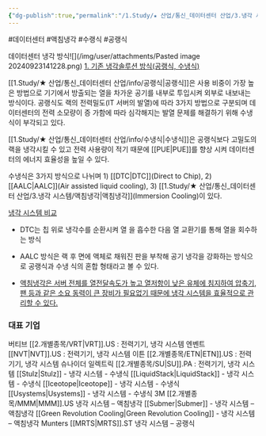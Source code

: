 ```yaml
---
{"dg-publish":true,"permalink":"/1.Study/★ 산업/통신_데이터센터 산업/3.냉각 시스템/냉각 시스템/","created":"2024-09-23T14:12:01.519+09:00","updated":"2025-06-26T17:08:52.607+09:00"}
---
```


#데이터센터 #액침냉각 #수랭식 #공랭식 


데이터센터 냉각 방식![](/img/user/attachments/Pasted image 20240923141228.png)
[1. 기존 냉각솔루션 방식(공랭식, 수냉식)](4.25_윤활유의%20히든밸류(feat.%20EV용,%20액침냉각).pdf#page=20&selection=22,0,32,1&color=yellow)

[[1.Study/★ 산업/통신_데이터센터 산업/info/공랭식\|공랭식]]은 사용 비중이 가장 높은 방법으로 기기에서 방출되는 열을 차가운 공기를 내부로 투입시켜 외부로 내보내는 방식이다. 공랭식도 랙의 전력밀도(IT 서버의 발열)에 따라 3가지 방법으로 구분되며 데이터센터의 전력 소모량이 증 가함에 따라 심각해지는 발열 문제를 해결하기 위해 수냉식이 부각되고 있다.

[[1.Study/★ 산업/통신_데이터센터 산업/info/수냉식\|수냉식]]은 공랭식보다 고밀도의 랙을 냉각시킬 수 있고 전력 사용량이 적기 때문에 [[PUE\|PUE]]를 향상 시켜 데이터센터의 에너지 효율성을 높일 수 있다. 

수냉식은 3가지 방식으로 나뉘며 1) [[DTC\|DTC]](Direct to Chip), 2) [[AALC\|AALC]](Air assisted liquid cooling), 3) [[1.Study/★ 산업/통신_데이터센터 산업/3.냉각 시스템/액침냉각\|액침냉각]](Immersion Cooling)이 있다. 

[냉각 시스템 비교](4.25_윤활유의%20히든밸류(feat.%20EV용,%20액침냉각).pdf#page=21&selection=325,0,329,2&color=yellow)

- DTC는 칩 위로 냉각수를 순환시켜 열 을 흡수한 다음 열 교환기를 통해 열을 회수하는 방식

- AALC 방식은 랙 후 면에 액체로 채워진 판을 부착해 공기 냉각을 강화하는 방식으로 공랭식과 수냉 식의 혼합 형태라고 볼 수 있다.

- [액침냉각은 서버 전체를 열전달속도가 높고 열저항이 낮은 유체에 침지하여 압축기, 팬 등과 같은 소요 동력이 큰 장비가 필요없기 때문에 냉각 시스템을 효율적으로 관리할 수 있다.](4.25_윤활유의%20히든밸류(feat.%20EV용,%20액침냉각).pdf#page=21&selection=65,0,116,1&color=yellow)


### 대표 기업

버티브 [[2.개별종목/VRT\|VRT]].US : 전력기기, 냉각 시스템 
엔벤트 [[NVT\|NVT]].US :  전력기기, 냉각 시스템 
이튼 [[2.개별종목/ETN\|ETN]].US : 전력기기, 냉각 시스템 
슈나이더 일렉트릭 [[2.개별종목/SU\|SU]].PA : 전력기기, 냉각 시스템 
[[Stulz\|Stulz]] - 냉각 시스템 - 수냉식
[[LiquidStack\|LiquidStack]] - 냉각 시스템 - 수냉식 
[[Iceotope\|Iceotope]] - 냉각 시스템 - 수냉식 
[[Usystems\|Usystems]] - 냉각 시스템 - 수냉식 
3M [[2.개별종목/MMM\|MMM]].US 냉각 시스템 – 액침냉각
[[Submer\|Submer]] - 냉각 시스템 – 액침냉각
[[Green Revolution Cooling\|Green Revolution Cooling]] - 냉각 시스템 – 액침냉각
Munters [[MRTS\|MRTS]].ST 냉각 시스템 – 공랭식